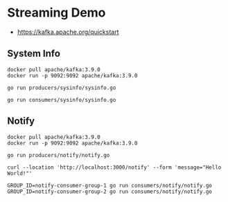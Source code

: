 # Streaming Demo

- https://kafka.apache.org/quickstart

## System Info

```
docker pull apache/kafka:3.9.0
docker run -p 9092:9092 apache/kafka:3.9.0

go run producers/sysinfo/sysinfo.go

go run consumers/sysinfo/sysinfo.go
```

## Notify

```
docker pull apache/kafka:3.9.0
docker run -p 9092:9092 apache/kafka:3.9.0

go run producers/notify/notify.go

curl --location 'http://localhost:3000/notify' --form 'message="Hello World!"'

GROUP_ID=notify-consumer-group-1 go run consumers/notify/notify.go
GROUP_ID=notify-consumer-group-2 go run consumers/notify/notify.go
```
